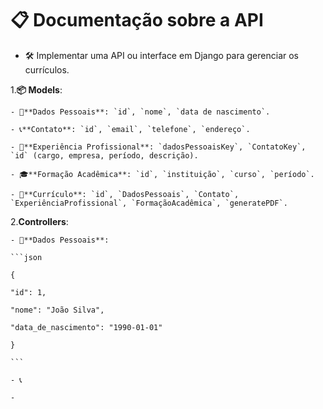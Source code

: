 # 📋 Documentação sobre a API

- 🛠️ Implementar uma API ou interface em Django para gerenciar os currículos.

1.**📦 Models**:

    - 👤**Dados Pessoais**: `id`, `nome`, `data de nascimento`.

    - 📞**Contato**: `id`, `email`, `telefone`, `endereço`.

    - 💼**Experiência Profissional**: `dadosPessoaisKey`, `ContatoKey`, `id` (cargo, empresa, período, descrição).

    - 🎓**Formação Acadêmica**: `id`, `instituição`, `curso`, `período`.

    - 📑**Currículo**: `id`, `DadosPessoais`, `Contato`, `ExperiênciaProfissional`, `FormaçãoAcadêmica`, `generatePDF`.

2.**Controllers**:

    - 👤**Dados Pessoais**:

    ```json

    {

    "id": 1,

    "nome": "João Silva",

    "data_de_nascimento": "1990-01-01"

    }

    ```

    - 📞

    -
